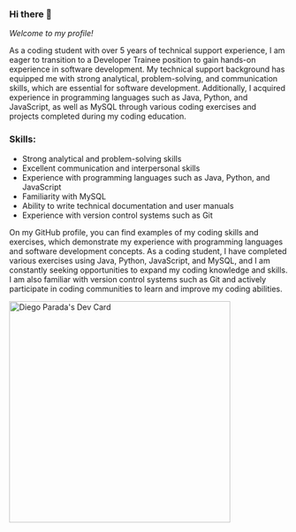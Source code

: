 ### Hi there 👋

_Welcome to my profile!_

As a coding student with over 5 years of technical support experience, I am eager to transition to a Developer Trainee position to gain hands-on experience in software development. My technical support background has equipped me with strong analytical, problem-solving, and communication skills, which are essential for software development. Additionally, I acquired experience in programming languages such as Java, Python, and JavaScript, as well as MySQL through various coding exercises and projects completed during my coding education.

### **Skills:**
* Strong analytical and problem-solving skills
* Excellent communication and interpersonal skills
* Experience with programming languages such as Java, Python, and JavaScript
* Familiarity with MySQL
* Ability to write technical documentation and user manuals
* Experience with version control systems such as Git


On my GitHub profile, you can find examples of my coding skills and exercises, which demonstrate my experience with programming languages and software development concepts. As a coding student, I have completed various exercises using Java, Python, JavaScript, and MySQL, and I am constantly seeking opportunities to expand my coding knowledge and skills. I am also familiar with version control systems such as Git and actively participate in coding communities to learn and improve my coding abilities.

<a href="https://app.daily.dev/dmpc92"><img src="https://api.daily.dev/devcards/e9242e0345d54889b8a20cdf079ebc5b.png?r=inz" width="400" alt="Diego Parada's Dev Card"/></a>
